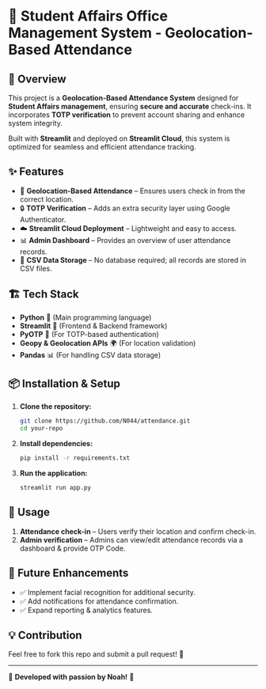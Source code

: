 # 📍 Student Affairs Office Management System - Geolocation-Based Attendance

## 🚀 Overview
This project is a **Geolocation-Based Attendance System** designed for **Student Affairs management**, ensuring **secure and accurate** check-ins. It incorporates **TOTP verification** to prevent account sharing and enhance system integrity. 

Built with **Streamlit** and deployed on **Streamlit Cloud**, this system is optimized for seamless and efficient attendance tracking.

## ✨ Features
- 📌 **Geolocation-Based Attendance** – Ensures users check in from the correct location.
- 🔒 **TOTP Verification** – Adds an extra security layer using Google Authenticator.
- ☁️ **Streamlit Cloud Deployment** – Lightweight and easy to access.
- 📊 **Admin Dashboard** – Provides an overview of user attendance records.
- 📝 **CSV Data Storage** – No database required; all records are stored in CSV files.

## 🏗️ Tech Stack
- **Python** 🐍 (Main programming language)
- **Streamlit** 🎈 (Frontend & Backend framework)
- **PyOTP** 🔑 (For TOTP-based authentication)
- **Geopy & Geolocation APIs** 🌍 (For location validation)
- **Pandas** 📊 (For handling CSV data storage)

## 📦 Installation & Setup
1. **Clone the repository:**  
   ```bash
   git clone https://github.com/N044/attendance.git
   cd your-repo
   ```

2. **Install dependencies:**  
   ```bash
   pip install -r requirements.txt
   ```

3. **Run the application:**  
   ```bash
   streamlit run app.py
   ```

## 🔑 Usage
1. **Attendance check-in** – Users verify their location and confirm check-in.
2. **Admin verification** – Admins can view/edit attendance records via a dashboard & provide OTP Code.

## 📌 Future Enhancements
- ✅ Implement facial recognition for additional security.
- ✅ Add notifications for attendance confirmation.
- ✅ Expand reporting & analytics features.

## 💡 Contribution
Feel free to fork this repo and submit a pull request! 🤝

---
🚀 **Developed with passion by Noah!** 💙

